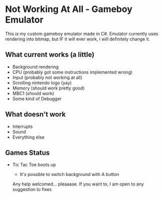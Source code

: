 # Not Working At All - Gameboy Emulator

This is my custom gameboy emulator made in C#. Emulator currently uses rendering into bitmap, but IF it will ever work,
i will definitely change it.

## What current works (a little)

- Background rendering
- CPU (probably got some instructions implemented wrong)
- Input (probably not working at all)
- Scrolling nintendo logo (yay)
- Memory (should work pretty good)
- MBC1 (should work)
- Some kind of Debugger

## What doesn't work

- Interrupts
- Sound
- Everything else

## Games Status

- Tic Tac Toe boots up
  - It's possible to switch background with A button
  
  Any help welcomed... pleaaase. If you want to, I am open to any suggestion to fixes
